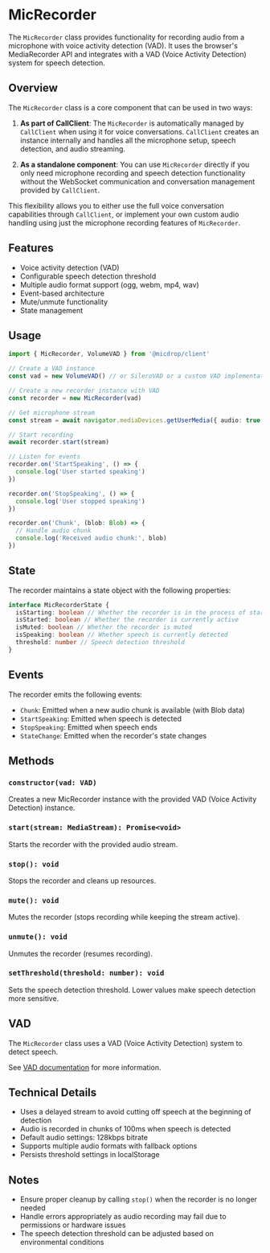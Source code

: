 # MicRecorder

The `MicRecorder` class provides functionality for recording audio from a microphone with voice activity detection (VAD). It uses the browser's MediaRecorder API and integrates with a VAD (Voice Activity Detection) system for speech detection.

## Overview

The `MicRecorder` class is a core component that can be used in two ways:

1. **As part of CallClient**: The `MicRecorder` is automatically managed by `CallClient` when using it for voice conversations. `CallClient` creates an instance internally and handles all the microphone setup, speech detection, and audio streaming.

2. **As a standalone component**: You can use `MicRecorder` directly if you only need microphone recording and speech detection functionality without the WebSocket communication and conversation management provided by `CallClient`.

This flexibility allows you to either use the full voice conversation capabilities through `CallClient`, or implement your own custom audio handling using just the microphone recording features of `MicRecorder`.

## Features

- Voice activity detection (VAD)
- Configurable speech detection threshold
- Multiple audio format support (ogg, webm, mp4, wav)
- Event-based architecture
- Mute/unmute functionality
- State management

## Usage

```typescript
import { MicRecorder, VolumeVAD } from '@micdrop/client'

// Create a VAD instance
const vad = new VolumeVAD() // or SileroVAD or a custom VAD implementation

// Create a new recorder instance with VAD
const recorder = new MicRecorder(vad)

// Get microphone stream
const stream = await navigator.mediaDevices.getUserMedia({ audio: true })

// Start recording
await recorder.start(stream)

// Listen for events
recorder.on('StartSpeaking', () => {
  console.log('User started speaking')
})

recorder.on('StopSpeaking', () => {
  console.log('User stopped speaking')
})

recorder.on('Chunk', (blob: Blob) => {
  // Handle audio chunk
  console.log('Received audio chunk:', blob)
})
```

## State

The recorder maintains a state object with the following properties:

```typescript
interface MicRecorderState {
  isStarting: boolean // Whether the recorder is in the process of starting
  isStarted: boolean // Whether the recorder is currently active
  isMuted: boolean // Whether the recorder is muted
  isSpeaking: boolean // Whether speech is currently detected
  threshold: number // Speech detection threshold
}
```

## Events

The recorder emits the following events:

- `Chunk`: Emitted when a new audio chunk is available (with Blob data)
- `StartSpeaking`: Emitted when speech is detected
- `StopSpeaking`: Emitted when speech ends
- `StateChange`: Emitted when the recorder's state changes

## Methods

### `constructor(vad: VAD)`

Creates a new MicRecorder instance with the provided VAD (Voice Activity Detection) instance.

### `start(stream: MediaStream): Promise<void>`

Starts the recorder with the provided audio stream.

### `stop(): void`

Stops the recorder and cleans up resources.

### `mute(): void`

Mutes the recorder (stops recording while keeping the stream active).

### `unmute(): void`

Unmutes the recorder (resumes recording).

### `setThreshold(threshold: number): void`

Sets the speech detection threshold. Lower values make speech detection more sensitive.

## VAD

The `MicRecorder` class uses a VAD (Voice Activity Detection) system to detect speech.

See [VAD documentation](./VAD.md) for more information.

## Technical Details

- Uses a delayed stream to avoid cutting off speech at the beginning of detection
- Audio is recorded in chunks of 100ms when speech is detected
- Default audio settings: 128kbps bitrate
- Supports multiple audio formats with fallback options
- Persists threshold settings in localStorage

## Notes

- Ensure proper cleanup by calling `stop()` when the recorder is no longer needed
- Handle errors appropriately as audio recording may fail due to permissions or hardware issues
- The speech detection threshold can be adjusted based on environmental conditions
